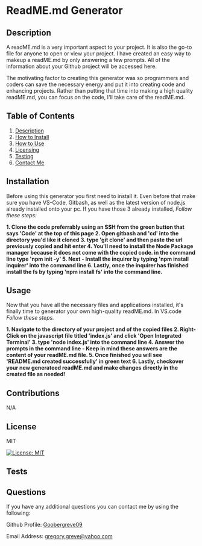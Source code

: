 # ReadME.md Generator
  
## Description

A readME.md is a very important aspect to your project. It is also the go-to file for anyone to open or view your project. I have created an easy way to makeup a readME.md by only answering a few prompts. All of the information about your Github project will be accessed here.


The motivating factor to creating this generator was so programmers and coders can save the necessary energy and put it into creating code and enhancing projects. Rather than putting that time into making a high quality readME.md, you can focus on the code, I'll take care of the readME.md.


  
## Table of Contents


1. [Description](#description) 
2. [How to Install](#installation)
3. [How to Use](#usage)
4. [Licensing](#license)
5. [Testing](#tests)
6. [Contact Me](#questions)
   

## Installation


Before using this generator you first need to install it. Even before that make sure you have VS-Code, Gitbash, as well as the latest version of node.js already installed onto your pc. If you have those 3 already installed, *Follow these steps:*


**1. Clone the code preferrably using an SSH from the green button that says 'Code' at the top of this page
2. Open gitbash and 'cd' into the directory you'd like it cloned
3. type 'git clone' and then paste the url previously copied and hit enter
4. You'll need to install the Node Package manager because it does not come with the copied code. in the command line type 'npm init -y'
5. Next - Install the inquirer by typing 'npm install inquirer' into the command line
6. Lastly, once the inquirer has finished install the fs by typing 'npm install fs' into the command line.**



## Usage

Now that you have all the necessary files and applications installed, it's finally time to generator your own high-quality readME.md. In VS.code *Follow these steps.*


**1. Navigate to the directory of your project and of the copied files
2. Right-Click on the javascript file titled 'index.js' and click 'Open Integrated Terminal'
3. type 'node index.js' into the command line
4. Answer the prompts in the command line - Keep in mind these answers are the content of your readME.md file.
5. Once finished you will see 'README.md created successfully' in green text
6. Lastly, checkover your new generateed readME.md and make changes directly in the created file as needed!**


## Contributions

N/A


## License

MIT

[![License: MIT](https://img.shields.io/badge/License-MIT-yellow.svg)](https://opensource.org/licenses/MIT)

## Tests



## Questions

If you have any additional questions you can contact me by using the following:

 Github Profile: [Goobergreve09](https://www.github.com/Goobergreve09)

 Email Address: gregory.greve@yahoo.com


